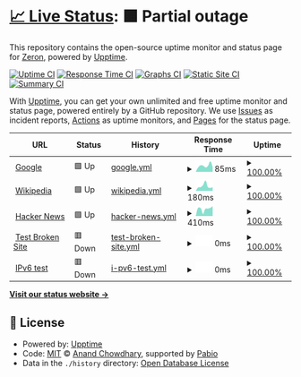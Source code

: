 # [📈 Live Status](https://securezeron.github.io/upptime): <!--live status--> **🟧 Partial outage**

This repository contains the open-source uptime monitor and status page for [Zeron](https://www.zeron.one), powered by [Upptime](https://github.com/upptime/upptime).

[![Uptime CI](https://github.com/securezeron/upptime/workflows/Uptime%20CI/badge.svg)](https://github.com/securezeron/upptime/actions?query=workflow%3A%22Uptime+CI%22)
[![Response Time CI](https://github.com/securezeron/upptime/workflows/Response%20Time%20CI/badge.svg)](https://github.com/securezeron/upptime/actions?query=workflow%3A%22Response+Time+CI%22)
[![Graphs CI](https://github.com/securezeron/upptime/workflows/Graphs%20CI/badge.svg)](https://github.com/securezeron/upptime/actions?query=workflow%3A%22Graphs+CI%22)
[![Static Site CI](https://github.com/securezeron/upptime/workflows/Static%20Site%20CI/badge.svg)](https://github.com/securezeron/upptime/actions?query=workflow%3A%22Static+Site+CI%22)
[![Summary CI](https://github.com/securezeron/upptime/workflows/Summary%20CI/badge.svg)](https://github.com/securezeron/upptime/actions?query=workflow%3A%22Summary+CI%22)

With [Upptime](https://upptime.js.org), you can get your own unlimited and free uptime monitor and status page, powered entirely by a GitHub repository. We use [Issues](https://github.com/securezeron/upptime/issues) as incident reports, [Actions](https://github.com/securezeron/upptime/actions) as uptime monitors, and [Pages](https://securezeron.github.io/upptime) for the status page.

<!--start: status pages-->
<!-- This summary is generated by Upptime (https://github.com/upptime/upptime) -->
<!-- Do not edit this manually, your changes will be overwritten -->
<!-- prettier-ignore -->
| URL | Status | History | Response Time | Uptime |
| --- | ------ | ------- | ------------- | ------ |
| <img alt="" src="https://icons.duckduckgo.com/ip3/www.google.com.ico" height="13"> [Google](https://www.google.com) | 🟩 Up | [google.yml](https://github.com/securezeron/uptime/commits/HEAD/history/google.yml) | <details><summary><img alt="Response time graph" src="./graphs/google/response-time-week.png" height="20"> 85ms</summary><br><a href="https://securezeron.github.io/upptime/history/google"><img alt="Response time 85" src="https://img.shields.io/endpoint?url=https%3A%2F%2Fraw.githubusercontent.com%2Fsecurezeron%2Fuptime%2FHEAD%2Fapi%2Fgoogle%2Fresponse-time.json"></a><br><a href="https://securezeron.github.io/upptime/history/google"><img alt="24-hour response time 85" src="https://img.shields.io/endpoint?url=https%3A%2F%2Fraw.githubusercontent.com%2Fsecurezeron%2Fuptime%2FHEAD%2Fapi%2Fgoogle%2Fresponse-time-day.json"></a><br><a href="https://securezeron.github.io/upptime/history/google"><img alt="7-day response time 85" src="https://img.shields.io/endpoint?url=https%3A%2F%2Fraw.githubusercontent.com%2Fsecurezeron%2Fuptime%2FHEAD%2Fapi%2Fgoogle%2Fresponse-time-week.json"></a><br><a href="https://securezeron.github.io/upptime/history/google"><img alt="30-day response time 85" src="https://img.shields.io/endpoint?url=https%3A%2F%2Fraw.githubusercontent.com%2Fsecurezeron%2Fuptime%2FHEAD%2Fapi%2Fgoogle%2Fresponse-time-month.json"></a><br><a href="https://securezeron.github.io/upptime/history/google"><img alt="1-year response time 85" src="https://img.shields.io/endpoint?url=https%3A%2F%2Fraw.githubusercontent.com%2Fsecurezeron%2Fuptime%2FHEAD%2Fapi%2Fgoogle%2Fresponse-time-year.json"></a></details> | <details><summary><a href="https://securezeron.github.io/upptime/history/google">100.00%</a></summary><a href="https://securezeron.github.io/upptime/history/google"><img alt="All-time uptime 100.00%" src="https://img.shields.io/endpoint?url=https%3A%2F%2Fraw.githubusercontent.com%2Fsecurezeron%2Fuptime%2FHEAD%2Fapi%2Fgoogle%2Fuptime.json"></a><br><a href="https://securezeron.github.io/upptime/history/google"><img alt="24-hour uptime 100.00%" src="https://img.shields.io/endpoint?url=https%3A%2F%2Fraw.githubusercontent.com%2Fsecurezeron%2Fuptime%2FHEAD%2Fapi%2Fgoogle%2Fuptime-day.json"></a><br><a href="https://securezeron.github.io/upptime/history/google"><img alt="7-day uptime 100.00%" src="https://img.shields.io/endpoint?url=https%3A%2F%2Fraw.githubusercontent.com%2Fsecurezeron%2Fuptime%2FHEAD%2Fapi%2Fgoogle%2Fuptime-week.json"></a><br><a href="https://securezeron.github.io/upptime/history/google"><img alt="30-day uptime 100.00%" src="https://img.shields.io/endpoint?url=https%3A%2F%2Fraw.githubusercontent.com%2Fsecurezeron%2Fuptime%2FHEAD%2Fapi%2Fgoogle%2Fuptime-month.json"></a><br><a href="https://securezeron.github.io/upptime/history/google"><img alt="1-year uptime 100.00%" src="https://img.shields.io/endpoint?url=https%3A%2F%2Fraw.githubusercontent.com%2Fsecurezeron%2Fuptime%2FHEAD%2Fapi%2Fgoogle%2Fuptime-year.json"></a></details>
| <img alt="" src="https://icons.duckduckgo.com/ip3/en.wikipedia.org.ico" height="13"> [Wikipedia](https://en.wikipedia.org) | 🟩 Up | [wikipedia.yml](https://github.com/securezeron/uptime/commits/HEAD/history/wikipedia.yml) | <details><summary><img alt="Response time graph" src="./graphs/wikipedia/response-time-week.png" height="20"> 180ms</summary><br><a href="https://securezeron.github.io/upptime/history/wikipedia"><img alt="Response time 180" src="https://img.shields.io/endpoint?url=https%3A%2F%2Fraw.githubusercontent.com%2Fsecurezeron%2Fuptime%2FHEAD%2Fapi%2Fwikipedia%2Fresponse-time.json"></a><br><a href="https://securezeron.github.io/upptime/history/wikipedia"><img alt="24-hour response time 180" src="https://img.shields.io/endpoint?url=https%3A%2F%2Fraw.githubusercontent.com%2Fsecurezeron%2Fuptime%2FHEAD%2Fapi%2Fwikipedia%2Fresponse-time-day.json"></a><br><a href="https://securezeron.github.io/upptime/history/wikipedia"><img alt="7-day response time 180" src="https://img.shields.io/endpoint?url=https%3A%2F%2Fraw.githubusercontent.com%2Fsecurezeron%2Fuptime%2FHEAD%2Fapi%2Fwikipedia%2Fresponse-time-week.json"></a><br><a href="https://securezeron.github.io/upptime/history/wikipedia"><img alt="30-day response time 180" src="https://img.shields.io/endpoint?url=https%3A%2F%2Fraw.githubusercontent.com%2Fsecurezeron%2Fuptime%2FHEAD%2Fapi%2Fwikipedia%2Fresponse-time-month.json"></a><br><a href="https://securezeron.github.io/upptime/history/wikipedia"><img alt="1-year response time 180" src="https://img.shields.io/endpoint?url=https%3A%2F%2Fraw.githubusercontent.com%2Fsecurezeron%2Fuptime%2FHEAD%2Fapi%2Fwikipedia%2Fresponse-time-year.json"></a></details> | <details><summary><a href="https://securezeron.github.io/upptime/history/wikipedia">100.00%</a></summary><a href="https://securezeron.github.io/upptime/history/wikipedia"><img alt="All-time uptime 100.00%" src="https://img.shields.io/endpoint?url=https%3A%2F%2Fraw.githubusercontent.com%2Fsecurezeron%2Fuptime%2FHEAD%2Fapi%2Fwikipedia%2Fuptime.json"></a><br><a href="https://securezeron.github.io/upptime/history/wikipedia"><img alt="24-hour uptime 100.00%" src="https://img.shields.io/endpoint?url=https%3A%2F%2Fraw.githubusercontent.com%2Fsecurezeron%2Fuptime%2FHEAD%2Fapi%2Fwikipedia%2Fuptime-day.json"></a><br><a href="https://securezeron.github.io/upptime/history/wikipedia"><img alt="7-day uptime 100.00%" src="https://img.shields.io/endpoint?url=https%3A%2F%2Fraw.githubusercontent.com%2Fsecurezeron%2Fuptime%2FHEAD%2Fapi%2Fwikipedia%2Fuptime-week.json"></a><br><a href="https://securezeron.github.io/upptime/history/wikipedia"><img alt="30-day uptime 100.00%" src="https://img.shields.io/endpoint?url=https%3A%2F%2Fraw.githubusercontent.com%2Fsecurezeron%2Fuptime%2FHEAD%2Fapi%2Fwikipedia%2Fuptime-month.json"></a><br><a href="https://securezeron.github.io/upptime/history/wikipedia"><img alt="1-year uptime 100.00%" src="https://img.shields.io/endpoint?url=https%3A%2F%2Fraw.githubusercontent.com%2Fsecurezeron%2Fuptime%2FHEAD%2Fapi%2Fwikipedia%2Fuptime-year.json"></a></details>
| <img alt="" src="https://icons.duckduckgo.com/ip3/news.ycombinator.com.ico" height="13"> [Hacker News](https://news.ycombinator.com) | 🟩 Up | [hacker-news.yml](https://github.com/securezeron/uptime/commits/HEAD/history/hacker-news.yml) | <details><summary><img alt="Response time graph" src="./graphs/hacker-news/response-time-week.png" height="20"> 410ms</summary><br><a href="https://securezeron.github.io/upptime/history/hacker-news"><img alt="Response time 410" src="https://img.shields.io/endpoint?url=https%3A%2F%2Fraw.githubusercontent.com%2Fsecurezeron%2Fuptime%2FHEAD%2Fapi%2Fhacker-news%2Fresponse-time.json"></a><br><a href="https://securezeron.github.io/upptime/history/hacker-news"><img alt="24-hour response time 410" src="https://img.shields.io/endpoint?url=https%3A%2F%2Fraw.githubusercontent.com%2Fsecurezeron%2Fuptime%2FHEAD%2Fapi%2Fhacker-news%2Fresponse-time-day.json"></a><br><a href="https://securezeron.github.io/upptime/history/hacker-news"><img alt="7-day response time 410" src="https://img.shields.io/endpoint?url=https%3A%2F%2Fraw.githubusercontent.com%2Fsecurezeron%2Fuptime%2FHEAD%2Fapi%2Fhacker-news%2Fresponse-time-week.json"></a><br><a href="https://securezeron.github.io/upptime/history/hacker-news"><img alt="30-day response time 410" src="https://img.shields.io/endpoint?url=https%3A%2F%2Fraw.githubusercontent.com%2Fsecurezeron%2Fuptime%2FHEAD%2Fapi%2Fhacker-news%2Fresponse-time-month.json"></a><br><a href="https://securezeron.github.io/upptime/history/hacker-news"><img alt="1-year response time 410" src="https://img.shields.io/endpoint?url=https%3A%2F%2Fraw.githubusercontent.com%2Fsecurezeron%2Fuptime%2FHEAD%2Fapi%2Fhacker-news%2Fresponse-time-year.json"></a></details> | <details><summary><a href="https://securezeron.github.io/upptime/history/hacker-news">100.00%</a></summary><a href="https://securezeron.github.io/upptime/history/hacker-news"><img alt="All-time uptime 100.00%" src="https://img.shields.io/endpoint?url=https%3A%2F%2Fraw.githubusercontent.com%2Fsecurezeron%2Fuptime%2FHEAD%2Fapi%2Fhacker-news%2Fuptime.json"></a><br><a href="https://securezeron.github.io/upptime/history/hacker-news"><img alt="24-hour uptime 100.00%" src="https://img.shields.io/endpoint?url=https%3A%2F%2Fraw.githubusercontent.com%2Fsecurezeron%2Fuptime%2FHEAD%2Fapi%2Fhacker-news%2Fuptime-day.json"></a><br><a href="https://securezeron.github.io/upptime/history/hacker-news"><img alt="7-day uptime 100.00%" src="https://img.shields.io/endpoint?url=https%3A%2F%2Fraw.githubusercontent.com%2Fsecurezeron%2Fuptime%2FHEAD%2Fapi%2Fhacker-news%2Fuptime-week.json"></a><br><a href="https://securezeron.github.io/upptime/history/hacker-news"><img alt="30-day uptime 100.00%" src="https://img.shields.io/endpoint?url=https%3A%2F%2Fraw.githubusercontent.com%2Fsecurezeron%2Fuptime%2FHEAD%2Fapi%2Fhacker-news%2Fuptime-month.json"></a><br><a href="https://securezeron.github.io/upptime/history/hacker-news"><img alt="1-year uptime 100.00%" src="https://img.shields.io/endpoint?url=https%3A%2F%2Fraw.githubusercontent.com%2Fsecurezeron%2Fuptime%2FHEAD%2Fapi%2Fhacker-news%2Fuptime-year.json"></a></details>
| <img alt="" src="https://icons.duckduckgo.com/ip3/thissitedoesnotexist.koj.co.ico" height="13"> [Test Broken Site](https://thissitedoesnotexist.koj.co) | 🟥 Down | [test-broken-site.yml](https://github.com/securezeron/uptime/commits/HEAD/history/test-broken-site.yml) | <details><summary><img alt="Response time graph" src="./graphs/test-broken-site/response-time-week.png" height="20"> 0ms</summary><br><a href="https://securezeron.github.io/upptime/history/test-broken-site"><img alt="Response time 0" src="https://img.shields.io/endpoint?url=https%3A%2F%2Fraw.githubusercontent.com%2Fsecurezeron%2Fuptime%2FHEAD%2Fapi%2Ftest-broken-site%2Fresponse-time.json"></a><br><a href="https://securezeron.github.io/upptime/history/test-broken-site"><img alt="24-hour response time 0" src="https://img.shields.io/endpoint?url=https%3A%2F%2Fraw.githubusercontent.com%2Fsecurezeron%2Fuptime%2FHEAD%2Fapi%2Ftest-broken-site%2Fresponse-time-day.json"></a><br><a href="https://securezeron.github.io/upptime/history/test-broken-site"><img alt="7-day response time 0" src="https://img.shields.io/endpoint?url=https%3A%2F%2Fraw.githubusercontent.com%2Fsecurezeron%2Fuptime%2FHEAD%2Fapi%2Ftest-broken-site%2Fresponse-time-week.json"></a><br><a href="https://securezeron.github.io/upptime/history/test-broken-site"><img alt="30-day response time 0" src="https://img.shields.io/endpoint?url=https%3A%2F%2Fraw.githubusercontent.com%2Fsecurezeron%2Fuptime%2FHEAD%2Fapi%2Ftest-broken-site%2Fresponse-time-month.json"></a><br><a href="https://securezeron.github.io/upptime/history/test-broken-site"><img alt="1-year response time 0" src="https://img.shields.io/endpoint?url=https%3A%2F%2Fraw.githubusercontent.com%2Fsecurezeron%2Fuptime%2FHEAD%2Fapi%2Ftest-broken-site%2Fresponse-time-year.json"></a></details> | <details><summary><a href="https://securezeron.github.io/upptime/history/test-broken-site">100.00%</a></summary><a href="https://securezeron.github.io/upptime/history/test-broken-site"><img alt="All-time uptime 100.00%" src="https://img.shields.io/endpoint?url=https%3A%2F%2Fraw.githubusercontent.com%2Fsecurezeron%2Fuptime%2FHEAD%2Fapi%2Ftest-broken-site%2Fuptime.json"></a><br><a href="https://securezeron.github.io/upptime/history/test-broken-site"><img alt="24-hour uptime 100.00%" src="https://img.shields.io/endpoint?url=https%3A%2F%2Fraw.githubusercontent.com%2Fsecurezeron%2Fuptime%2FHEAD%2Fapi%2Ftest-broken-site%2Fuptime-day.json"></a><br><a href="https://securezeron.github.io/upptime/history/test-broken-site"><img alt="7-day uptime 100.00%" src="https://img.shields.io/endpoint?url=https%3A%2F%2Fraw.githubusercontent.com%2Fsecurezeron%2Fuptime%2FHEAD%2Fapi%2Ftest-broken-site%2Fuptime-week.json"></a><br><a href="https://securezeron.github.io/upptime/history/test-broken-site"><img alt="30-day uptime 100.00%" src="https://img.shields.io/endpoint?url=https%3A%2F%2Fraw.githubusercontent.com%2Fsecurezeron%2Fuptime%2FHEAD%2Fapi%2Ftest-broken-site%2Fuptime-month.json"></a><br><a href="https://securezeron.github.io/upptime/history/test-broken-site"><img alt="1-year uptime 100.00%" src="https://img.shields.io/endpoint?url=https%3A%2F%2Fraw.githubusercontent.com%2Fsecurezeron%2Fuptime%2FHEAD%2Fapi%2Ftest-broken-site%2Fuptime-year.json"></a></details>
| <img alt="" src="https://icons.duckduckgo.com/ip3/null.ico" height="13"> [IPv6 test](forwardemail.net) | 🟥 Down | [i-pv6-test.yml](https://github.com/securezeron/uptime/commits/HEAD/history/i-pv6-test.yml) | <details><summary><img alt="Response time graph" src="./graphs/i-pv6-test/response-time-week.png" height="20"> 0ms</summary><br><a href="https://securezeron.github.io/upptime/history/i-pv6-test"><img alt="Response time 0" src="https://img.shields.io/endpoint?url=https%3A%2F%2Fraw.githubusercontent.com%2Fsecurezeron%2Fuptime%2FHEAD%2Fapi%2Fi-pv6-test%2Fresponse-time.json"></a><br><a href="https://securezeron.github.io/upptime/history/i-pv6-test"><img alt="24-hour response time 0" src="https://img.shields.io/endpoint?url=https%3A%2F%2Fraw.githubusercontent.com%2Fsecurezeron%2Fuptime%2FHEAD%2Fapi%2Fi-pv6-test%2Fresponse-time-day.json"></a><br><a href="https://securezeron.github.io/upptime/history/i-pv6-test"><img alt="7-day response time 0" src="https://img.shields.io/endpoint?url=https%3A%2F%2Fraw.githubusercontent.com%2Fsecurezeron%2Fuptime%2FHEAD%2Fapi%2Fi-pv6-test%2Fresponse-time-week.json"></a><br><a href="https://securezeron.github.io/upptime/history/i-pv6-test"><img alt="30-day response time 0" src="https://img.shields.io/endpoint?url=https%3A%2F%2Fraw.githubusercontent.com%2Fsecurezeron%2Fuptime%2FHEAD%2Fapi%2Fi-pv6-test%2Fresponse-time-month.json"></a><br><a href="https://securezeron.github.io/upptime/history/i-pv6-test"><img alt="1-year response time 0" src="https://img.shields.io/endpoint?url=https%3A%2F%2Fraw.githubusercontent.com%2Fsecurezeron%2Fuptime%2FHEAD%2Fapi%2Fi-pv6-test%2Fresponse-time-year.json"></a></details> | <details><summary><a href="https://securezeron.github.io/upptime/history/i-pv6-test">100.00%</a></summary><a href="https://securezeron.github.io/upptime/history/i-pv6-test"><img alt="All-time uptime 100.00%" src="https://img.shields.io/endpoint?url=https%3A%2F%2Fraw.githubusercontent.com%2Fsecurezeron%2Fuptime%2FHEAD%2Fapi%2Fi-pv6-test%2Fuptime.json"></a><br><a href="https://securezeron.github.io/upptime/history/i-pv6-test"><img alt="24-hour uptime 100.00%" src="https://img.shields.io/endpoint?url=https%3A%2F%2Fraw.githubusercontent.com%2Fsecurezeron%2Fuptime%2FHEAD%2Fapi%2Fi-pv6-test%2Fuptime-day.json"></a><br><a href="https://securezeron.github.io/upptime/history/i-pv6-test"><img alt="7-day uptime 100.00%" src="https://img.shields.io/endpoint?url=https%3A%2F%2Fraw.githubusercontent.com%2Fsecurezeron%2Fuptime%2FHEAD%2Fapi%2Fi-pv6-test%2Fuptime-week.json"></a><br><a href="https://securezeron.github.io/upptime/history/i-pv6-test"><img alt="30-day uptime 100.00%" src="https://img.shields.io/endpoint?url=https%3A%2F%2Fraw.githubusercontent.com%2Fsecurezeron%2Fuptime%2FHEAD%2Fapi%2Fi-pv6-test%2Fuptime-month.json"></a><br><a href="https://securezeron.github.io/upptime/history/i-pv6-test"><img alt="1-year uptime 100.00%" src="https://img.shields.io/endpoint?url=https%3A%2F%2Fraw.githubusercontent.com%2Fsecurezeron%2Fuptime%2FHEAD%2Fapi%2Fi-pv6-test%2Fuptime-year.json"></a></details>

<!--end: status pages-->

[**Visit our status website →**](https://securezeron.github.io/upptime)

## 📄 License

- Powered by: [Upptime](https://github.com/upptime/upptime)
- Code: [MIT](./LICENSE) © [Anand Chowdhary](https://anandchowdhary.com), supported by [Pabio](https://pabio.com)
- Data in the `./history` directory: [Open Database License](https://opendatacommons.org/licenses/odbl/1-0/)

